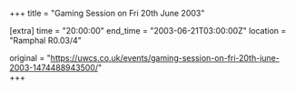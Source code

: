 +++
title = "Gaming Session on Fri 20th June 2003"

[extra]
time = "20:00:00"
end_time = "2003-06-21T03:00:00Z"
location = "Ramphal R0.03/4"

original = "https://uwcs.co.uk/events/gaming-session-on-fri-20th-june-2003-1474488943500/"    
+++



